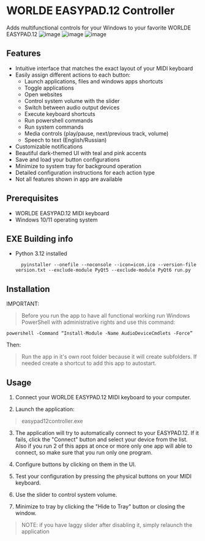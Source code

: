 # WORLDE EASYPAD.12 Controller
Adds multifunctional controls for your Windows to your favorite WORLDE EASYPAD.12
![image](https://github.com/user-attachments/assets/3454a86c-b0e0-4f52-baf0-794052dd0bd3)
![image](https://github.com/user-attachments/assets/24138dd0-618b-4a1f-97a9-8a96769f4627)
![image](https://github.com/user-attachments/assets/40d540d1-9d37-4b1a-877f-3f4d275ecd7e)

## Features

- Intuitive interface that matches the exact layout of your MIDI keyboard
- Easily assign different actions to each button:
  - Launch applications, files and windows apps shortcuts
  - Toggle applications
  - Open websites
  - Control system volume with the slider
  - Switch between audio output devices
  - Execute keyboard shortcuts
  - Run powershell commands
  - Run system commands
  - Media controls (play/pause, next/previous track, volume)
  - Speech to text (English/Russian)
- Customizable notifications
- Beautiful dark-themed UI with teal and pink accents
- Save and load your button configurations
- Minimize to system tray for background operation
- Detailed configuration instructions for each action type
- Not all features shown in app are available

## Prerequisites

- WORLDE EASYPAD.12 MIDI keyboard
- Windows 10/11 operating system

## EXE Building info
- Python 3.12 installed

		pyinstaller --onefile --noconsole --icon=icon.ico --version-file version.txt --exclude-module PyQt5 --exclude-module PyQt6 run.py

## Installation
IMPORTANT:

>Before you run the app to have all functional working run Windows PowerShell with administrative rights and use this command: 

	powershell -Command “Install-Module -Name AudioDeviceCmdlets -Force”

Then:

>Run the app in it's own root folder because it will create subfolders.
>If needed create a shortcut to add this app to autostart.

## Usage

1. Connect your WORLDE EASYPAD.12 MIDI keyboard to your computer.

2. Launch the application:

>easypad12controller.exe


3. The application will try to automatically connect to your EASYPAD.12. If it fails, click the "Connect" button and select your device from the list. Also if you run 2 of this apps at once or more only one app will able to connect, so make sure that you run only one program.

4. Configure buttons by clicking on them in the UI.

5. Test your configuration by pressing the physical buttons on your MIDI keyboard.

6. Use the slider to control system volume.

7. Minimize to tray by clicking the "Hide to Tray" button or closing the window.

>NOTE: if you have laggy slider after disabling it, simply relaunch the application
